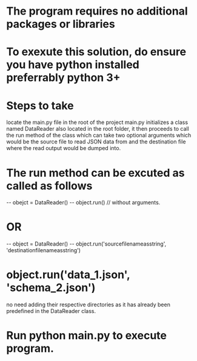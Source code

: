 # The program requires no additional packages or libraries
# To exexute this solution, do ensure you have python installed preferrably python 3+
# Steps to take

locate the main.py file in the root of the project
main.py initializes a class named DataReader also located in the root folder, it then proceeds to call the run method of the class which can take two optional arguments which would be the source file to read JSON data from and the destination file where the read output would be dumped into.

# The run method can be excuted as called as follows

-- obejct = DataReader()
-- object.run() // without arguments.
 # OR

-- object = DataReader()
-- object.run('sourcefilenameasstring', 'destinationfilenameasstring')
# object.run('data_1.json', 'schema_2.json')
 no need adding their respective directories as it has already been predefined in the DataReader class.

# Run python main.py to execute program.
